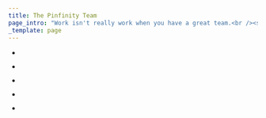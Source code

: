```yaml
---
title: The Pinfinity Team
page_intro: "Work isn't really work when you have a great team.<br /><span class='sub'>And that's how we roll.</span>"
_template: page
---
```


<ul class="team">
	<li class="media-box">
		<p class="img">
			<img src="" />
		</p>
		<p class="text">
		</p>
	</li>
	<li class="media-box">
		<p class="img">
			<img src="" />
		</p>
		<p class="text">
		</p>
	</li>
	<li class="media-box">
		<p class="img">
			<img src="" />
		</p>
		<p class="text">
		</p>
	</li>
	<li class="media-box">
		<p class="img">
			<img src="" />
		</p>
		<p class="text">
		</p>
	</li>
	<li class="media-box">
		<p class="img">
			<img src="" />
		</p>
		<p class="text">
		</p>
	</li>
</ul>
